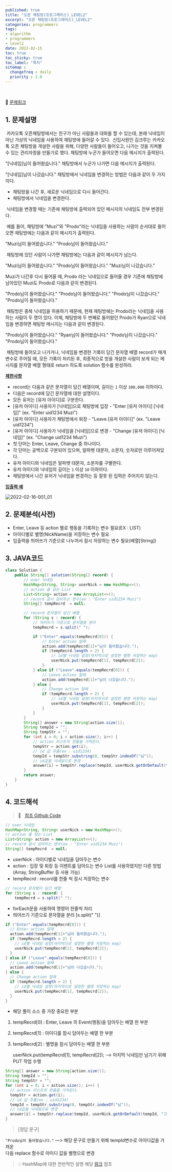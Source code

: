 ```yaml
---
published: true
title: "오픈 채팅방(프로그래머스)_LEVEL2"
excerpt: "오픈 채팅방(프로그래머스)_LEVEL2"
categories: programmers
tags: 
- algorithm
- programmers
- level2
date: 2022-02-15
toc: true
toc_sticky: true
toc_label: "목차"
sitemap :
  changefreq : daily
  priority : 1.0
---
```

<br/>

🔗 [문제링크](https://programmers.co.kr/learn/courses/30/lessons/42888)

## 1. 문제설명

 &nbsp;카카오톡 오픈채팅방에서는 친구가 아닌 사람들과 대화를 할 수 있는데, 본래 닉네임이 아닌 가상의 닉네임을 사용하여 채팅방에 들어갈 수 있다.
 &nbsp;신입사원인 김크루는 카카오톡 오픈 채팅방을 개설한 사람을 위해, 다양한 사람들이 들어오고, 나가는 것을 지켜볼 수 있는 관리자창을 만들기로 했다. 채팅방에 누군가 들어오면 다음 메시지가 출력된다.

"[닉네임]님이 들어왔습니다."
채팅방에서 누군가 나가면 다음 메시지가 출력된다.

"[닉네임]님이 나갔습니다."
채팅방에서 닉네임을 변경하는 방법은 다음과 같이 두 가지이다.

- 채팅방을 나간 후, 새로운 닉네임으로 다시 들어간다.
- 채팅방에서 닉네임을 변경한다.
  

 &nbsp;닉네임을 변경할 때는 기존에 채팅방에 출력되어 있던 메시지의 닉네임도 전부 변경된다.

 &nbsp;예를 들어, 채팅방에 "Muzi"와 "Prodo"라는 닉네임을 사용하는 사람이 순서대로 들어오면 채팅방에는 다음과 같이 메시지가 출력된다.

"Muzi님이 들어왔습니다."
"Prodo님이 들어왔습니다."

&nbsp;채팅방에 있던 사람이 나가면 채팅방에는 다음과 같이 메시지가 남는다.

"Muzi님이 들어왔습니다."
"Prodo님이 들어왔습니다."
"Muzi님이 나갔습니다."

Muzi가 나간후 다시 들어올 때, Prodo 라는 닉네임으로 들어올 경우 기존에 채팅방에 남아있던 Muzi도 Prodo로 다음과 같이 변경된다.

"Prodo님이 들어왔습니다."
"Prodo님이 들어왔습니다."
"Prodo님이 나갔습니다."
"Prodo님이 들어왔습니다."

&nbsp;채팅방은 중복 닉네임을 허용하기 때문에, 현재 채팅방에는 Prodo라는 닉네임을 사용하는 사람이 두 명이 있다. 이제, 채팅방에 두 번째로 들어왔던 Prodo가 Ryan으로 닉네임을 변경하면 채팅방 메시지는 다음과 같이 변경된다.

"Prodo님이 들어왔습니다."
"Ryan님이 들어왔습니다."
"Prodo님이 나갔습니다."
"Prodo님이 들어왔습니다."

&nbsp;채팅방에 들어오고 나가거나, 닉네임을 변경한 기록이 담긴 문자열 배열 record가 매개변수로 주어질 때, 모든 기록이 처리된 후, 최종적으로 방을 개설한 사람이 보게 되는 메시지를 문자열 배열 형태로 return 하도록 solution 함수를 완성하라.

**<u>제한사항</u>**

- record는 다음과 같은 문자열이 담긴 배열이며, 길이는 `1` 이상 `100,000` 이하이다.
- 다음은 record에 담긴 문자열에 대한 설명이다.
- 모든 유저는 [유저 아이디]로 구분한다.
- [유저 아이디] 사용자가 [닉네임]으로 채팅방에 입장 - "Enter [유저 아이디] [닉네임]" (ex. "Enter uid1234 Muzi")
- [유저 아이디] 사용자가 채팅방에서 퇴장 - "Leave [유저 아이디]" (ex. "Leave uid1234")
- [유저 아이디] 사용자가 닉네임을 [닉네임]으로 변경 - "Change [유저 아이디] [닉네임]" (ex. "Change uid1234 Muzi")
- 첫 단어는 Enter, Leave, Change 중 하나이다.
- 각 단어는 공백으로 구분되어 있으며, 알파벳 대문자, 소문자, 숫자로만 이루어져있다.
- 유저 아이디와 닉네임은 알파벳 대문자, 소문자를 구별한다.
- 유저 아이디와 닉네임의 길이는 `1` 이상 `10` 이하이다.
- 채팅방에서 나간 유저가 닉네임을 변경하는 등 잘못 된 입력은 주어지지 않는다.
  

**<u>입출력 예</u>**

![2022-02-16-001_01](/assets/postImg//2022-02-16-001_01.png)

## 2. 문제분석(사전)

- Enter, Leave 등 action 별로 행동을 기록하는 변수 필요(EX : LIST)
- 아이디별로 별명(NickName)을 저장하는 변수 필요
- 입출력을 띄어쓰기 기준으로 나누어서 잠시 저장하는 변수 필요(배열[String])
  
## 3. JAVA코드
```java
class Solution {
    public String[] solution(String[] record) {
        // user 닉네임
        HashMap<String, String> userNick = new HashMap<>();
        // action 을 담는 List
        List<String> action = new ArrayList<>();
        // record 잠시 담아두는 변수(ex : "Enter uid1234 Muzi")
        String[] tempRecrd  = null;

        // record 문자열이 담긴 배열
        for (String s : record) {
            // 띄어쓰기 기준으로 문자열을 분리
            tempRecrd = s.split(" ");

            if ("Enter".equals(tempRecrd[0])) {
                // Enter action 일때
                action.add(tempRecrd[1]+"님이 들어왔습니다.");
                if (tempRecrd.length > 2) {
                    // id별 닉네임 설정(마지막으로 설정한 별명 저장하는 map)
                    userNick.put(tempRecrd[1], tempRecrd[2]);
                }
            } else if ("Leave".equals(tempRecrd[0])) {
                // Leave action 일때
                action.add(tempRecrd[1]+"님이 나갔습니다.");
            } else {
                // Change action 일때
                if (tempRecrd.length > 2) {
                    // id별 닉네임 설정(마지막으로 설정한 별명 저장하는 map)
                    userNick.put(tempRecrd[1], tempRecrd[2]);
                }
            }
        }
        String[] answer = new String[action.size()];
        String tempId = "";
        String tempStr = "";
        for (int i = 0; i < action.size(); i++) {
            // action 리스트의 한줄을 가져온다.
            tempStr = action.get(i);
            // id 값 추출(ex : uid1234)
            tempId = tempStr.substring(0, tempStr.indexOf("님"));
            // id값을 닉네임으로 변경
            answer[i] = tempStr.replace(tempId, userNick.getOrDefault(tempId, "그림자"));
        }
        return answer;
    }
}
```
  
## 4. 코드해석
  
>🔗&nbsp;&nbsp; [참조 Github Code](https://github.com/pcy4196/practiceJava/blob/master/src/programmers/level2/Q220214_001.java)

```java
// user 닉네임
HashMap<String, String> userNick = new HashMap<>();
// action 을 담는 List
List<String> action = new ArrayList<>();
// record 잠시 담아두는 변수(ex : "Enter uid1234 Muzi")
String[] tempRecrd  = null;
```

- userNick : 아이디별로 닉네임을 담아두는 변수
- action : 입장 및 퇴장 등 이벤트를 담아드는 변수 List를 사용하였지만 다른 방법(Array, StringBuffer 등 사용 가능)
- tempRecrd : record를 한줄 씩 잠시 저장하는 변수
  
```java
// record 문자열이 담긴 배열
for (String s : record) {
	tempRecrd = s.split(" ");
```

- forEach문을 사용하여 명령어 한줄씩 처리
- 띄어쓰기 기준으로 문자열을 분리 [s.split(" ")]

```java
if ("Enter".equals(tempRecrd[0])) {
  // Enter action 일때
  action.add(tempRecrd[1]+"님이 들어왔습니다.");
  if (tempRecrd.length > 2) {
    // id별 닉네임 설정(마지막으로 설정한 별명 저장하는 map)
    userNick.put(tempRecrd[1], tempRecrd[2]);
  }
} else if ("Leave".equals(tempRecrd[0])) {
  // Leave action 일때
  action.add(tempRecrd[1]+"님이 나갔습니다.");
} else {
  // Change action 일때
  if (tempRecrd.length > 2) {
    // id별 닉네임 설정(마지막으로 설정한 별명 저장하는 map)
    userNick.put(tempRecrd[1], tempRecrd[2]);
  }
}
```
  
- 해당 풀이 소스 중 가장 중요한 부분
1. tempRecrd[0] : Enter, Leave 의 Event(행동)을 담아두는 배열 한 부분
2. tempRecrd[1] : 아이디를 잠시 담아두는 배열 한 부분
3. tempRecrd[2] : 별명을 잠시 담아두는 배열 한 부분
    
    userNick.put(tempRecrd[1], tempRecrd[2]); —> 마지막 닉네임만 남기기 위해 PUT 작업 수행 
    
  
```java
String[] answer = new String[action.size()];
String tempId = "";
String tempStr = "";
for (int i = 0; i < action.size(); i++) {
  // action 리스트의 한줄을 가져온다.
  tempStr = action.get(i);
  // id 값 추출(ex : uid1234)
  tempId = tempStr.substring(0, tempStr.indexOf("님"));
  // id값을 닉네임으로 변경
  answer[i] = tempStr.replace(tempId, userNick.getOrDefault(tempId, "그림자"));
}
```
  
>[정답 문구]
  
`"Prodo님이 들어왔습니다."`
—> 해당 문구로 만들기 위해 tempId변수로 아이디값을 가져온  
  다음 replace 함수로 아이디 값을 별명으로 변경

  >💡  HashMap에 대한 전반적인 설명 해당 [링크](https://coding-factory.tistory.com/556) 참조